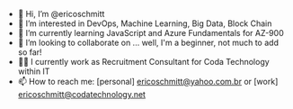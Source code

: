- 👋 Hi, I’m @ericoschmitt
- 👀 I’m interested in DevOps, Machine Learning, Big Data, Block Chain
- 🌱 I’m currently learning JavaScript and Azure Fundamentals for AZ-900
- 💞️ I’m looking to collaborate on ... well, I'm a beginner, not much to add so far!
- 🧑‍💻 I currently work as Recruitment Consultant for Coda Technology within IT
- 📫 How to reach me: [personal] ericoschmitt@yahoo.com.br or [work] ericoschmitt@codatechnology.net

